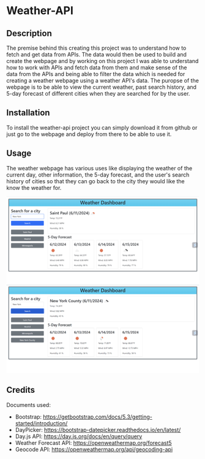 # Weather-API

## Description
The premise behind this creating this project was to understand how to fetch and get data from APIs. The data would then be used to build and create the webpage and by working on this project I was able to understand how to work with APIs and fetch data from them and make sense of the data from the APIs and being able to filter the data which is needed for creating a weather webpage using a weather API's data. The puropse of the webpage is to be able to view the current weather, past search history, and 5-day forecast of different cities when they are searched for by the user.

## Installation
To install the weather-api project you can simply download it from github or just go to the webpage and deploy from there to be able to use it.

## Usage
The weather webpage has various uses like displaying the weather of the current day, other information, the 5-day forecast, and the user's search history of cities so that they can go back to the city they would like the know the weather for. 

![deployed webpage adding task](assets/images/SearchCity.png)
![deployed webpage with added task](assets/images/SearchCitydisplayed.png)


## Credits
Documents used:
- Bootstrap: https://getbootstrap.com/docs/5.3/getting-started/introduction/
- DayPicker: https://bootstrap-datepicker.readthedocs.io/en/latest/
- Day.js API: https://day.js.org/docs/en/query/query
- Weather Forecast API: https://openweathermap.org/forecast5
- Geocode API: https://openweathermap.org/api/geocoding-api
